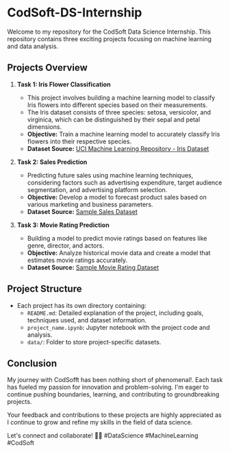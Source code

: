 # CodSoft-DS-Internship

Welcome to my repository for the CodSoft Data Science Internship. This repository contains three exciting projects focusing on machine learning and data analysis.

## Projects Overview

1. **Task 1: Iris Flower Classification**
   - This project involves building a machine learning model to classify Iris flowers into different species based on their measurements.
   - The Iris dataset consists of three species: setosa, versicolor, and virginica, which can be distinguished by their sepal and petal dimensions.
   - **Objective:** Train a machine learning model to accurately classify Iris flowers into their respective species.
   - **Dataset Source:** [UCI Machine Learning Repository - Iris Dataset](https://archive.ics.uci.edu/ml/datasets/iris)

2. **Task 2: Sales Prediction**
   - Predicting future sales using machine learning techniques, considering factors such as advertising expenditure, target audience segmentation, and advertising platform selection.
   - **Objective:** Develop a model to forecast product sales based on various marketing and business parameters.
   - **Dataset Source:** [Sample Sales Dataset](link_to_your_sales_data_source)

3. **Task 3: Movie Rating Prediction**
   - Building a model to predict movie ratings based on features like genre, director, and actors.
   - **Objective:** Analyze historical movie data and create a model that estimates movie ratings accurately.
   - **Dataset Source:** [Sample Movie Rating Dataset](link_to_your_movie_data_source)

## Project Structure

- Each project has its own directory containing:
  - `README.md`: Detailed explanation of the project, including goals, techniques used, and dataset information.
  - `project_name.ipynb`: Jupyter notebook with the project code and analysis.
  - `data/`: Folder to store project-specific datasets.

## Conclusion
My journey with CodSofft has been nothing short of phenomenal!. Each task has fueled my passion for innovation and problem-solving. I'm eager to continue pushing boundaries, learning, and contributing to groundbreaking projects.

Your feedback and contributions to these projects are highly appreciated as I continue to grow and refine my skills in the field of data science.

Let's connect and collaborate! 🚀🌟 #DataScience #MachineLearning #CodSoft
